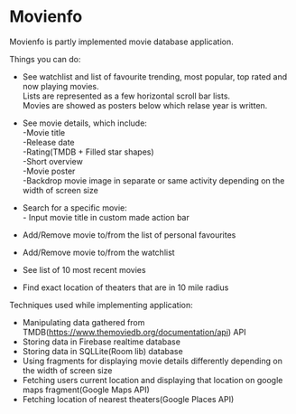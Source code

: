 # Movienfo
Movienfo is partly implemented movie database application.

Things you can do:
- See watchlist and list of favourite trending, most popular, top rated and now playing movies. <br> Lists are represented as a few horizontal scroll bar lists. <br>Movies are showed as posters below which relase year is written.
                           
- See movie details, which include:<br> -Movie title<br> -Release date<br>-Rating(TMDB + Filled star shapes)<br>-Short overview<br>-Movie poster<br>-Backdrop movie image in separate or same activity depending on the width of screen size

- Search for a specific movie: <br> - Input movie title in custom made action bar
- Add/Remove movie to/from the list of personal favourites
- Add/Remove movie to/from the watchlist           
- See list of 10 most recent movies               
- Find exact location of theaters that are in 10 mile radius

Techniques used while implementing application:
- Manipulating data gathered from TMDB(https://www.themoviedb.org/documentation/api) API
- Storing data in Firebase realtime database
- Storing data in SQLLite(Room lib) database
- Using fragments for displaying movie details differently depending on the width of screen size
- Fetching users current location and displaying that location on google maps fragment(Google Maps API)
- Fetching location of nearest theaters(Google Places API)
